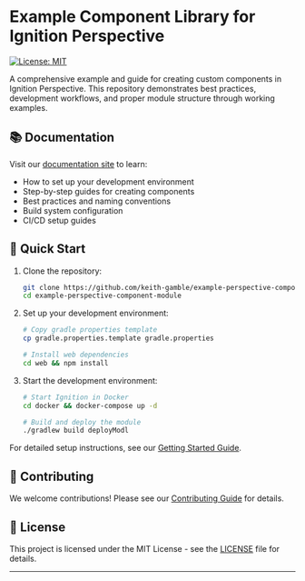 # Example Component Library for Ignition Perspective

[![License: MIT](https://img.shields.io/badge/License-MIT-yellow.svg)](https://opensource.org/licenses/MIT)

A comprehensive example and guide for creating custom components in Ignition Perspective. This repository demonstrates best practices, development workflows, and proper module structure through working examples.

## 📚 Documentation

Visit our [documentation site](https://keith-gamble.github.io/example-perspective-component-module) to learn:

- How to set up your development environment
- Step-by-step guides for creating components
- Best practices and naming conventions
- Build system configuration
- CI/CD setup guides

## 🚀 Quick Start

1. Clone the repository:

   ```bash
   git clone https://github.com/keith-gamble/example-perspective-component-module.git
   cd example-perspective-component-module
   ```

2. Set up your development environment:

   ```bash
   # Copy gradle properties template
   cp gradle.properties.template gradle.properties

   # Install web dependencies
   cd web && npm install
   ```

3. Start the development environment:

   ```bash
   # Start Ignition in Docker
   cd docker && docker-compose up -d

   # Build and deploy the module
   ./gradlew build deployModl
   ```

For detailed setup instructions, see our [Getting Started Guide](https://keith-gamble.github.io/example-perspective-component-module/getting-started).

## 🤝 Contributing

We welcome contributions! Please see our [Contributing Guide](https://keith-gamble.github.io/example-perspective-component-module/contributing) for details.

## 📝 License

This project is licensed under the MIT License - see the [LICENSE](LICENSE) file for details.

---
